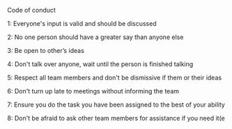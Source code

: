 Code of conduct  

 

1: Everyone's input is valid and should be discussed 

 

2: No one person should have a greater say than anyone else 

 

3: Be open to other’s ideas 

 

4: Don't talk over anyone, wait until the person is finished talking  

 

5: Respect all team members and don't be dismissive if them or their ideas 

 

6: Don't turn up late to meetings without informing the team 

 

7: Ensure you do the task you have been assigned to the best of your ability 

 

8: Don't be afraid to ask other team members for assistance if you need it(e